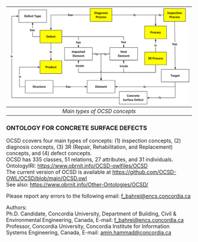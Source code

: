 | ![](https://raw.githubusercontent.com/OCSD-OWL/OCSD/main/Files/Host/OCSD.png) | 
|:--:| 
| *Main types of OCSD concepts* |

### ONTOLOGY FOR CONCRETE SURFACE DEFECTS

OCSD ccovers four main types of concepts: (1) inspection concepts, (2) diagnosis concepts, (3) 3R (Repair, Rehabilitation, and Replacement) concepts, and (4) defect concepts. <br />
OCSD has 335 classes, 51 relations, 27 attributes, and 31 individuals. <br />
OntologyIRI: https://www.obrnit.info/OCSD-owlfiles/OCSD <br />
The current version of OCSD is available at https://github.com/OCSD-OWL/OCSD/blob/main/OCSD.owl <br />
See also: https://www.obrnit.info/Other-Ontologies/OCSD/

Please report any errors to the following email: f_bahrei@encs.concordia.ca <br />

Authors: <br />
Ph.D. Candidate, Concordia University, Department of Building, Civil & Environmental Engineering, Canada, E-mail: f_bahrei@encs.concordia.ca <br />
Professor, Concordia University, Concordia Institute for Information Systems Engineering, Canada, E-mail: amin.hammad@concordia.ca <br />
